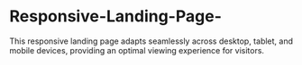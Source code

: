# Responsive-Landing-Page-
This responsive landing page adapts seamlessly across desktop, tablet, and mobile devices, providing an optimal viewing experience for visitors.
